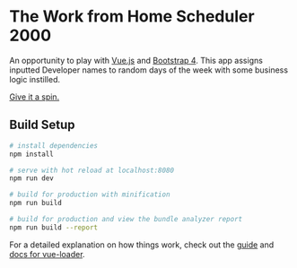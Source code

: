 # The Work from Home Scheduler 2000

An opportunity to play with [Vue.js](https://vuejs.org/) and [Bootstrap 4](https://getbootstrap.com/docs/4.1/getting-started/introduction/). This app assigns inputted Developer names to random days of the week with some business logic instilled.

[Give it a spin.](https://work-from-home-scheduler-2000.herokuapp.com/)

## Build Setup

``` bash
# install dependencies
npm install

# serve with hot reload at localhost:8080
npm run dev

# build for production with minification
npm run build

# build for production and view the bundle analyzer report
npm run build --report
```

For a detailed explanation on how things work, check out the [guide](http://vuejs-templates.github.io/webpack/) and [docs for vue-loader](http://vuejs.github.io/vue-loader).
